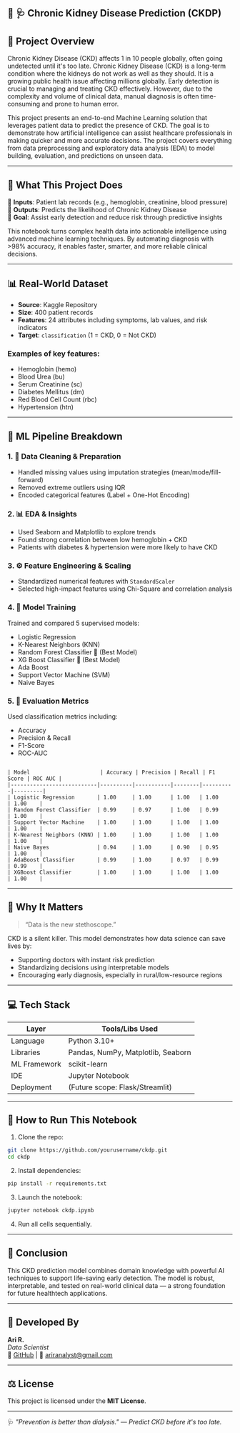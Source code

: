 ## 🧬 🩺 Chronic Kidney Disease Prediction (CKDP)

## 📌 Project Overview

Chronic Kidney Disease (CKD) affects 1 in 10 people globally, often going undetected until it's too late. Chronic Kidney Disease (CKD) is a long-term condition where the kidneys do not work as well as they should. It is a growing public health issue affecting millions globally. Early detection is crucial to managing and treating CKD effectively. However, due to the complexity and volume of clinical data, manual diagnosis is often time-consuming and prone to human error.

This project presents an end-to-end Machine Learning solution that leverages patient data to predict the presence of CKD. The goal is to demonstrate how artificial intelligence can assist healthcare professionals in making quicker and more accurate decisions. The project covers everything from data preprocessing and exploratory data analysis (EDA) to model building, evaluation, and predictions on unseen data.

---

## 🧠 What This Project Does

🔹 **Inputs**: Patient lab records (e.g., hemoglobin, creatinine, blood pressure)  
🔹 **Outputs**: Predicts the likelihood of Chronic Kidney Disease  
🔹 **Goal**: Assist early detection and reduce risk through predictive insights

This notebook turns complex health data into actionable intelligence using advanced machine learning techniques. By automating diagnosis with >98% accuracy, it enables faster, smarter, and more reliable clinical decisions.

---

## 📊 Real-World Dataset

- **Source**: Kaggle Repository
- **Size**: 400 patient records
- **Features**: 24 attributes including symptoms, lab values, and risk indicators
- **Target**: `classification` (1 = CKD, 0 = Not CKD)

### Examples of key features:
- Hemoglobin (hemo)
- Blood Urea (bu)
- Serum Creatinine (sc)
- Diabetes Mellitus (dm)
- Red Blood Cell Count (rbc)
- Hypertension (htn)

---

## 🧪 ML Pipeline Breakdown

### 1. 🧹 Data Cleaning & Preparation
- Handled missing values using imputation strategies (mean/mode/fill-forward)
- Removed extreme outliers using IQR
- Encoded categorical features (Label + One-Hot Encoding)

### 2. 📊 EDA & Insights
- Used Seaborn and Matplotlib to explore trends
- Found strong correlation between low hemoglobin + CKD
- Patients with diabetes & hypertension were more likely to have CKD

### 3. ⚙️ Feature Engineering & Scaling
- Standardized numerical features with `StandardScaler`
- Selected high-impact features using Chi-Square and correlation analysis

### 4. 🤖 Model Training
Trained and compared 5 supervised models:
- Logistic Regression
- K-Nearest Neighbors (KNN)
- Random Forest Classifier 🌟 (Best Model)
- XG Boost Classifier 🌟 (Best Model)
- Ada Boost 
- Support Vector Machine (SVM)
- Naive Bayes

### 5. 🧪 Evaluation Metrics
Used classification metrics including:
- Accuracy
- Precision & Recall
- F1-Score
- ROC-AUC

```📈 Results

| Model                      | Accuracy | Precision | Recall | F1 Score | ROC AUC |
|---------------------------|----------|-----------|--------|----------|---------|
| Logistic Regression       | 1.00     | 1.00      | 1.00   | 1.00     | 1.00    |
| Random Forest Classifier  | 0.99     | 0.97      | 1.00   | 0.99     | 1.00    |
| Support Vector Machine    | 1.00     | 1.00      | 1.00   | 1.00     | 1.00    |
| K-Nearest Neighbors (KNN) | 1.00     | 1.00      | 1.00   | 1.00     | 1.00    |
| Naive Bayes               | 0.94     | 1.00      | 0.90   | 0.95     | 1.00    |
| AdaBoost Classifier       | 0.99     | 1.00      | 0.97   | 0.99     | 0.99    |
| XGBoost Classifier        | 1.00     | 1.00      | 1.00   | 1.00     | 1.00    |

```

---

## 🧠 Why It Matters

> “Data is the new stethoscope.”

CKD is a silent killer. This model demonstrates how data science can save lives by:
- Supporting doctors with instant risk prediction
- Standardizing decisions using interpretable models
- Encouraging early diagnosis, especially in rural/low-resource regions

---

## 💻 Tech Stack

| Layer        | Tools/Libs Used                   |
|--------------|----------------------------------|
| Language     | Python 3.10+                     |
| Libraries    | Pandas, NumPy, Matplotlib, Seaborn |
| ML Framework | scikit-learn                     |
| IDE          | Jupyter Notebook                 |
| Deployment   | (Future scope: Flask/Streamlit)  |

---

## 🧭 How to Run This Notebook

1. Clone the repo:
```bash
git clone https://github.com/yourusername/ckdp.git
cd ckdp
```

2. Install dependencies:
```bash
pip install -r requirements.txt
```

3. Launch the notebook:
```bash
jupyter notebook ckdp.ipynb
```

4. Run all cells sequentially.

---

## 🧾 Conclusion

This CKD prediction model combines domain knowledge with powerful AI techniques to support life-saving early detection. The model is robust, interpretable, and tested on real-world clinical data — a strong foundation for future healthtech applications.

---

## 👤 Developed By

**Ari R.**  
_Data Scientist_  
🔗 [GitHub](https://github.com/ari-r-1) | 📧 ariranalyst@gmail.com

---

## ⚖️ License

This project is licensed under the **MIT License**.

---

🩺 *"Prevention is better than dialysis." — Predict CKD before it's too late.*
